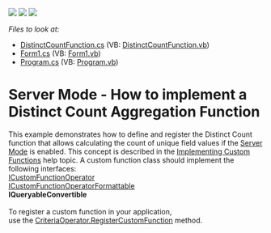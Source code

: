 <!-- default badges list -->
![](https://img.shields.io/endpoint?url=https://codecentral.devexpress.com/api/v1/VersionRange/128582772/16.1.4%2B)
[![](https://img.shields.io/badge/Open_in_DevExpress_Support_Center-FF7200?style=flat-square&logo=DevExpress&logoColor=white)](https://supportcenter.devexpress.com/ticket/details/T329175)
[![](https://img.shields.io/badge/📖_How_to_use_DevExpress_Examples-e9f6fc?style=flat-square)](https://docs.devexpress.com/GeneralInformation/403183)
<!-- default badges end -->
<!-- default file list -->
*Files to look at*:

* [DistinctCountFunction.cs](./CS/CustomFunction_DistinctCount/DistinctCountFunction.cs) (VB: [DistinctCountFunction.vb](./VB/CustomFunction_DistinctCount/DistinctCountFunction.vb))
* [Form1.cs](./CS/CustomFunction_DistinctCount/Form1.cs) (VB: [Form1.vb](./VB/CustomFunction_DistinctCount/Form1.vb))
* [Program.cs](./CS/CustomFunction_DistinctCount/Program.cs) (VB: [Program.vb](./VB/CustomFunction_DistinctCount/Program.vb))
<!-- default file list end -->
# Server Mode - How to implement a Distinct Count Aggregation Function


<p>This example demonstrates how to define and register the Distinct Count function that allows calculating the count of unique field values if the <a href="https://documentation.devexpress.com/WindowsForms/CustomDocument17856.aspx">Server Mode</a> is enabled. This concept is described in the <a href="https://documentation.devexpress.com/windowsforms/CustomDocument9947.aspx">Implementing Custom Functions</a> help topic. A custom function class should implement the following interfaces:<br><a href="https://documentation.devexpress.com/CoreLibraries/clsDevExpressDataFilteringICustomFunctionOperatortopic.aspx">ICustomFunctionOperator</a> <br><a href="https://documentation.devexpress.com/CoreLibraries/clsDevExpressDataFilteringICustomFunctionOperatorFormattabletopic.aspx">ICustomFunctionOperatorFormattable</a> <br><strong>IQueryableConvertible</strong><br><br>To register a custom function in your application, use the <a href="https://documentation.devexpress.com/CoreLibraries/DevExpressDataFilteringCriteriaOperator_RegisterCustomFunctiontopic.aspx">CriteriaOperator.RegisterCustomFunction</a> method.</p>

<br/>


